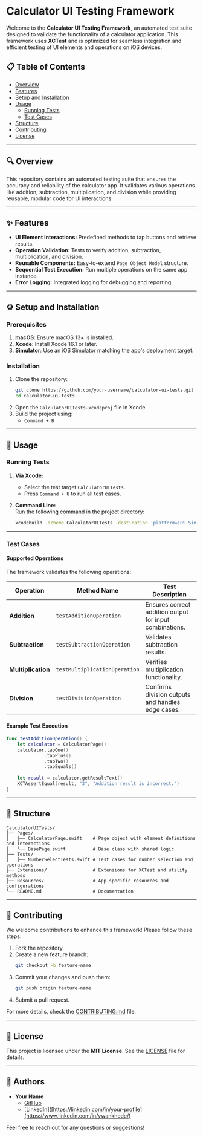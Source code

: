 
# Calculator UI Testing Framework

Welcome to the **Calculator UI Testing Framework**, an automated test suite designed to validate the functionality of a calculator application. This framework uses **XCTest** and is optimized for seamless integration and efficient testing of UI elements and operations on iOS devices.

## 📋 Table of Contents

- [Overview](#overview)  
- [Features](#features)  
- [Setup and Installation](#setup-and-installation)  
- [Usage](#usage)  
  - [Running Tests](#running-tests)  
  - [Test Cases](#test-cases)  
- [Structure](#structure)  
- [Contributing](#contributing)  
- [License](#license)  

---

## 🔍 Overview

This repository contains an automated testing suite that ensures the accuracy and reliability of the calculator app. It validates various operations like addition, subtraction, multiplication, and division while providing reusable, modular code for UI interactions.

---

## ✨ Features

- **UI Element Interactions:** Predefined methods to tap buttons and retrieve results.  
- **Operation Validation:** Tests to verify addition, subtraction, multiplication, and division.  
- **Reusable Components:** Easy-to-extend `Page Object Model` structure.  
- **Sequential Test Execution:** Run multiple operations on the same app instance.  
- **Error Logging:** Integrated logging for debugging and reporting.  

---

## ⚙️ Setup and Installation

### Prerequisites

1. **macOS**: Ensure macOS 13+ is installed.  
2. **Xcode**: Install Xcode 16.1 or later.  
3. **Simulator**: Use an iOS Simulator matching the app's deployment target.  

### Installation

1. Clone the repository:  
   ```bash
   git clone https://github.com/your-username/calculator-ui-tests.git
   cd calculator-ui-tests
   ```
2. Open the `CalculatorUITests.xcodeproj` file in Xcode.  
3. Build the project using:  
   - `Command + B`  

---

## 🚀 Usage

### Running Tests

1. **Via Xcode:**  
   - Select the test target `CalculatorUITests`.
   - Press `Command + U` to run all test cases.

2. **Command Line:**  
   Run the following command in the project directory:  
   ```bash
   xcodebuild -scheme CalculatorUITests -destination 'platform=iOS Simulator,name=iPhone 16 Pro' test
   ```

---

### Test Cases

#### Supported Operations
The framework validates the following operations:

| Operation       | Method Name              | Test Description                                         |
|------------------|--------------------------|---------------------------------------------------------|
| **Addition**     | `testAdditionOperation`  | Ensures correct addition output for input combinations. |
| **Subtraction**  | `testSubtractionOperation` | Validates subtraction results.                          |
| **Multiplication** | `testMultiplicationOperation` | Verifies multiplication functionality.                  |
| **Division**     | `testDivisionOperation`  | Confirms division outputs and handles edge cases.       |

#### Example Test Execution
```swift
func testAdditionOperation() {
    let calculator = CalculatorPage()
    calculator.tapOne()
              .tapPlus()
              .tapTwo()
              .tapEquals()
    
    let result = calculator.getResultText()
    XCTAssertEqual(result, "3", "Addition result is incorrect.")
}
```

---

## 📂 Structure

```plaintext
CalculatorUITests/
├── Pages/
│   ├── CalculatorPage.swift    # Page object with element definitions and interactions
│   └── BasePage.swift          # Base class with shared logic
├── Tests/
│   ├── NumberSelectTests.swift # Test cases for number selection and operations
├── Extensions/                 # Extensions for XCTest and utility methods
├── Resources/                  # App-specific resources and configurations
└── README.md                   # Documentation
```

---

## 🤝 Contributing

We welcome contributions to enhance this framework! Please follow these steps:

1. Fork the repository.  
2. Create a new feature branch:  
   ```bash
   git checkout -b feature-name
   ```
3. Commit your changes and push them:  
   ```bash
   git push origin feature-name
   ```
4. Submit a pull request.

For more details, check the [CONTRIBUTING.md](CONTRIBUTING.md) file.

---

## 📄 License

This project is licensed under the **MIT License**. See the [LICENSE](LICENSE) file for details.

---

## 👥 Authors

- **Your Name**  
  - [GitHub]([https://github.com/your-username](https://github.com/yogeshwankhede007))  
  - [LinkedIn]([https://linkedin.com/in/your-profile](https://www.linkedin.com/in/ywankhede/)

Feel free to reach out for any questions or suggestions!
